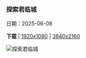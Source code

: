### 探索君临城

日期：2025-06-08

**下载**  |  [1920x1080](https://cn.bing.com/th?id=OHR.DubrovnikTwilight_ZH-CN2981648854_1920x1080.jpg)  |  [3840x2160](https://cn.bing.com/th?id=OHR.DubrovnikTwilight_ZH-CN2981648854_UHD.jpg)

![探索君临城](https://cn.bing.com/th?id=OHR.DubrovnikTwilight_ZH-CN2981648854_1920x1080.jpg "达尔马提亚的杜布罗夫尼克古城，克罗地亚 (© bluejayphoto/Getty Images)")


